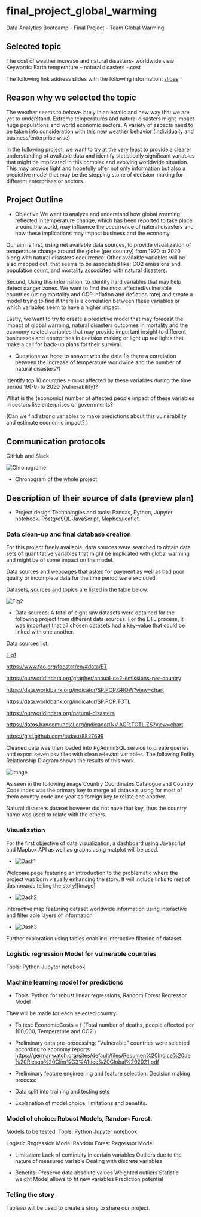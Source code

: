 # final_project_global_warming
Data Analytics Bootcamp - Final Project - Team Global Warming


## Selected topic 
The cost of weather increase and natural disasters- worldwide view
 Keywords: Earth temperature – natural disasters - cost

The following link address slides with the following information: 
[slides](https://docs.google.com/presentation/d/1_1qjAGMFFEiPVUA5mTcJtNMDeuLhb0oF/edit?usp=sharing&ouid=114301235931032176624&rtpof=true&sd=true) 

## Reason why we selected the topic 

The weather seems to behave lately in an erratic and new way that we are yet to understand.
Extreme temperatures and natural disasters might impact huge populations and world economic sectors.
A variety of aspects need to be taken into consideration with this new weather behavior (individually and business/enterprise wise). 

In the following project, we want to try at the very least to provide a clearer understanding of available data and identify statistically significant variables that might be implicated in this complex and evolving worldwide situation. This may provide light and hopefully offer not only information but also a predictive model that may be the stepping stone of decision-making for different enterprises or sectors. 


## Project Outline
- Objective 
We want to analyze and understand how global warming reflected in temperature change, which has been reported to take place around the world, may influence the occurrence of natural disasters and how these implications may impact business and the economy. 

Our aim is first, using net available data sources, to provide visualization of temperature change around the globe (per country) from 1970 to 2020 along with natural disasters occurrence. Other available variables will be also mapped out, that seems to be associated like: CO2 emissions and population count, and mortality associated with natural disasters. 

Second, Using this information, to identify hard variables that may help detect danger zones. We want to find the most affected/vulnerable countries (using mortality and GDP inflation and deflation rate) and create a model trying to find if there is a correlation between these variables or which variables seem to have a higher impact. 

Lastly, we want to try to create a predictive model that may forecast the impact of global warming, natural disasters outcomes in mortality and the economy related variables that may provide important insight to different businesses and enterprises in decision making or light up red lights that make a call for back-up plans for their survival.  



- Questions we hope to answer with the data
(Is there a correlation between the increase of temperature worldwide and the number of natural disasters?)

Identify top 10 countries e most affected by these variables during the time period 19(70) to 2020 (vulnerability)? 

What is the (economic) number of affected people impact of these variables in sectors like enterprises or governments?

(Can we find strong variables to make predictions about this vulnerability and estimate economic impact? )


## Communication protocols
GitHub and Slack


![Chronograme](resources/chronograme.png)
- Chronogram of the whole project 

## Description of their source of data (preview plan)
- Project design 
Technologies and tools: Pandas, Python, Jupyter notebook, PostgreSQL  JavaScript, Mapbox/leaflet.


### Data clean-up and final database creation
For this project freely available, data sources were searched to obtain data sets of quantitative variables that might be implicated with global warming and might be of some impact on the model. 

Data sources and webpages that asked for payment as well as had poor quality or incomplete data for the time period were excluded. 

Datasets, sources and topics are listed in the table below:

![Fig2](resources/Dataste1.png)



- Data sources: A total of eight raw datasets were obtained for the following project from different data sources. For the ETL process, it was important that all chosen datasets had a key-value that could be linked with one another. 

Data sources list: 

[Fig1](resources/Datasources1.png)

https://www.fao.org/faostat/en/#data/ET

https://ourworldindata.org/grapher/annual-co2-emissions-per-country

https://data.worldbank.org/indicator/SP.POP.GROW?view=chart

https://data.worldbank.org/indicator/SP.POP.TOTL

https://ourworldindata.org/natural-disasters

https://datos.bancomundial.org/indicador/NV.AGR.TOTL.ZS?view=chart

https://gist.github.com/tadast/8827699



Cleaned data was then loaded into PgAdminSQL service to create queries  and export seven csv files with clean relevant variables. 
The following Entity Relationship Diagram shows the results of this work.     

![image](sql/final_project_erd.png)


As seen in the following image Country Coordinates Catalogue and Country Code index was the primary key to merge all datasets using for most of them country code and year as foreign key to relate one another.

Natural disasters dataset however did not have that key, thus the country name was used to relate with the others.


### Visualization
For the first objective of data visualization, a dashboard using Javascript and Mapbox API as well as graphs using matplot will be used.

- ![Dash1](resources/dash1.png)

Welcome page featuring an introduction to the problematic where the project was born visually enhancing the story. It will include links to rest of dashboards telling the story![image]

- ![Dash2](resources/dash2.png)

Interactive map featuring dataset worldwide information using  interactive and filter able layers of information

- ![Dash3](resources/dash3.png)

Further exploration using tables enabling interactive filtering of dataset.

### Logistic regression Model for vulnerable countries
Tools: Python Jupyter notebook 


### Machine learning model for predictions
- Tools: Python for robust linear regressions, Random Forest Regressor Model 

They will be made for each selected country. 

- To test: 
EconomicCosts = f (Total number of deaths, people affected per 100,000, Temperature and CO2 )


- Preliminary data pre-processing:
"Vulnerable" countries were selected according to economy reports. 
https://germanwatch.org/sites/default/files/Resumen%20Indice%20de%20Riesgo%20Clim%C3%A1tico%20Global%202021.pdf


- Preliminary feature engineering and feature selection. Decision making process:

- Data split into training and testing sets

- Explanation of model choice, limitations and benefits.


### Model of choice: Robust Models, Random Forest.

Models to be tested: 
Tools: Python Jupyter notebook

Logistic Regression Model
Random Forest Regressor Model 
 
- Limitation: Lack of continuity in certain variables 
Outliers due to the nature of measured variable
Dealing with discrete variables 

- Benefits: Preserve data absolute values
Weighted outliers
Statistic weight
Model allows to fit new variables
Prediction potential


### Telling the story
Tableau will be used to create a story to share our project.







